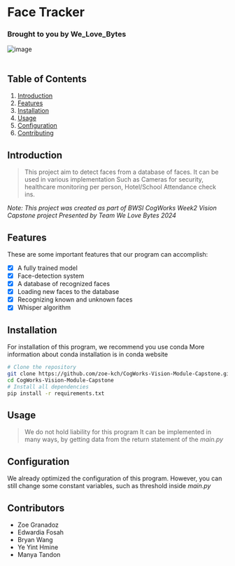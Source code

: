 # Face Tracker
### Brought to you by We_Love_Bytes
![image](https://github.com/user-attachments/assets/effc65b3-6066-4bcd-8092-b9cadbfa9213)
<br/>
<br/>

## Table of Contents
1. [Introduction](#introduction)
2. [Features](#features)
3. [Installation](#installation)
4. [Usage](#usage)
5. [Configuration](#configuration)
6. [Contributing](#contributors)

## Introduction
> This project aim to detect faces from a database of faces. It can be used in various implementation
> Such as Cameras for security, healthcare monitoring per person, Hotel/School Attendance check ins.

*Note: This project was created as part of BWSI CogWorks Week2 Vision Capstone project*
*Presented by Team We Love Bytes 2024*

## Features
These are some important features that our program can accomplish:
- [x] A fully trained model
- [x] Face-detection system
- [x] A database of recognized faces
- [x] Loading new faces to the database
- [x] Recognizing known and unknown faces
- [x] Whisper algorithm

## Installation

For installation of this program, we recommend you use conda
More information about conda installation is in conda website

```bash
# Clone the repository
git clone https://github.com/zoe-kch/CogWorks-Vision-Module-Capstone.git
cd CogWorks-Vision-Module-Capstone
# Install all dependencies
pip install -r requirements.txt
```
## Usage
> We do not hold liability for this program
> It can be implemented in many ways,
> by getting data from the return statement of the *main.py*


## Configuration

We already optimized the configuration of this program. However,
you can still change some constant variables, such as threshold inside *main.py*


## Contributors
- Zoe Granadoz
- Edwardia Fosah
- Bryan Wang
- Ye Yint Hmine
- Manya Tandon
